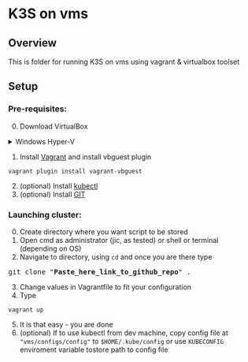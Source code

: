 # K3S on vms

## Overview

This is folder for running K3S on vms using vagrant & virtualbox toolset

## Setup

### Pre-requisites:

0. Download VirtualBox

<details>
<summary>Windows Hyper-V</summary>
<br>
To make VirtualBox vms function properly, you must disable Hyper-V and enable windows VMs 
(in Apps & Features > Optional Features > More optional Features) first
</details>

1. Install [Vagrant](https://www.vagrantup.com/downloads) and install vbguest plugin

```
vagrant plugin install vagrant-vbguest
```

2. (optional) Install [kubectl](https://kubernetes.io/docs/tasks/tools/)
3. (optional) Install [GIT](https://git-scm.com/downloads)

### Launching cluster:

0. Create directory where you want script to be stored
1. Open cmd as administrator (jic, as tested) or shell or terminal (depending on OS)
2. Navigate to directory, using `cd` and once you are there type

<pre>
git clone "<b>Paste_here_link_to_github_repo</b>" .
</pre>

3. Change values in Vagrantfile to fit your configuration
4. Type

```
vagrant up
```

5. It is that easy - you are done
6. (optional) If to use kubectl from dev machine, copy config file at `"vms/configs/config"` to `$HOME/.kube/config` 
or use `KUBECONFIG` enviroment variable tostore path to config file
